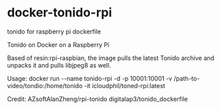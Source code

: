 # docker-tonido-rpi
tonido for raspberry pi dockerfile

Tonido on Docker on a Raspberry Pi

Based of resin:rpi-raspbian, the image pulls the latest Tonido archive and unpacks it and pulls libjpeg8 as well.

Usage: docker run --name tonido-rpi -d -p 10001:10001 -v /path-to-video/tondio:/home/tonido -it icloudphil/toned-rpi:latest

Credit: AZsoftAlanZheng/rpi-tonido digitalap3/tonido_dockerfile
